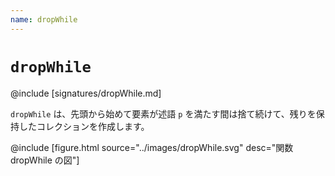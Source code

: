 ```yaml
---
name: dropWhile
---
```


# `dropWhile`

@include [signatures/dropWhile.md]

`dropWhile` は、先頭から始めて要素が述語 `p` を満たす間は捨て続けて、残りを保持したコレクションを作成します。

@include [figure.html source="../images/dropWhile.svg" desc="関数 dropWhile の図"]
